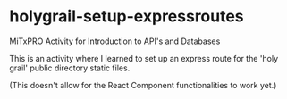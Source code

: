 # holygrail-setup-expressroutes
MiTxPRO Activity for Introduction to API's and Databases

This is an activity where I learned to set up
an express route for the 'holy grail' public directory
static files. 

(This doesn't allow for the React Component functionalities 
to work yet.)
